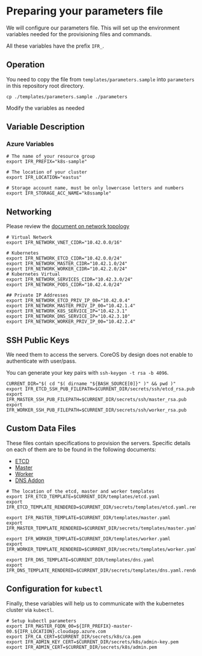 # Preparing your parameters file

We will configure our parameters file. This will set up the environment
variables needed for the provisioning files and commands.

All these variables have the prefix `IFR_`.

## Operation

You need to copy the file from `templates/parameters.sample` into
`parameters` in this repository root directory.

```
cp ./templates/parameters.sample ./parameters
```

Modify the variables as needed

## Variable Description

### Azure Variables

```
# The name of your resource group
export IFR_PREFIX="k8s-sample"

# The location of your cluster
export IFR_LOCATION="eastus"

# Storage account name, must be only lowercase letters and numbers
export IFR_STORAGE_ACC_NAME="k8ssample"
```

## Networking

Please review the [document on network topology](network_topology.md)

```
# Virtual Network
export IFR_NETWORK_VNET_CIDR="10.42.0.0/16"

# Kubernetes
export IFR_NETWORK_ETCD_CIDR="10.42.0.0/24"
export IFR_NETWORK_MASTER_CIDR="10.42.1.0/24"
export IFR_NETWORK_WORKER_CIDR="10.42.2.0/24"
# Kubernetes Virtual
export IFR_NETWORK_SERVICES_CIDR="10.42.3.0/24"
export IFR_NETWORK_PODS_CIDR="10.42.4.0/24"

## Private IP Addresses
export IFR_NETWORK_ETCD_PRIV_IP_00="10.42.0.4"
export IFR_NETWORK_MASTER_PRIV_IP_00="10.42.1.4"
export IFR_NETWORK_K8S_SERVICE_IP="10.42.3.1"
export IFR_NETWORK_DNS_SERVICE_IP="10.42.3.10"
export IFR_NETWORK_WORKER_PRIV_IP_00="10.42.2.4"
```

## SSH Public Keys

We need them to access the servers. CoreOS by design does not enable
to authenticate with user/pass.

You can generate your key pairs with `ssh-keygen -t rsa -b 4096`.

```
CURRENT_DIR="$( cd "$( dirname "${BASH_SOURCE[0]}" )" && pwd )"
export IFR_ETCD_SSH_PUB_FILEPATH=$CURRENT_DIR/secrets/ssh/etcd_rsa.pub
export IFR_MASTER_SSH_PUB_FILEPATH=$CURRENT_DIR/secrets/ssh/master_rsa.pub
export IFR_WORKER_SSH_PUB_FILEPATH=$CURRENT_DIR/secrets/ssh/worker_rsa.pub
```

## Custom Data Files

These files contain specifications to provision the servers. Specific details
on each of them are to be found in the following documents:

* [ETCD](deploying_etcd.md)
* [Master](deploying_master.md)
* [Worker](deploying_workers.md)
* [DNS Addon](deploying_dns_add_on.md)

```
# The location of the etcd, master and worker templates
export IFR_ETCD_TEMPLATE=$CURRENT_DIR/templates/etcd.yaml
export IFR_ETCD_TEMPLATE_RENDERED=$CURRENT_DIR/secrets/templates/etcd.yaml.rendered

export IFR_MASTER_TEMPLATE=$CURRENT_DIR/templates/master.yaml
export IFR_MASTER_TEMPLATE_RENDERED=$CURRENT_DIR/secrets/templates/master.yaml.rendered

export IFR_WORKER_TEMPLATE=$CURRENT_DIR/templates/worker.yaml
export IFR_WORKER_TEMPLATE_RENDERED=$CURRENT_DIR/secrets/templates/worker.yaml.rendered

export IFR_DNS_TEMPLATE=$CURRENT_DIR/templates/dns.yaml
export IFR_DNS_TEMPLATE_RENDERED=$CURRENT_DIR/secrets/templates/dns.yaml.rendered
```

## Configuration for `kubectl`

Finally, these variables will help us to communicate with the kubernetes cluster
via `kubectl`.

```
# Setup kubectl parameters
export IFR_MASTER_FQDN_00=${IFR_PREFIX}-master-00.${IFR_LOCATION}.cloudapp.azure.com
export IFR_CA_CERT=$CURRENT_DIR/secrets/k8s/ca.pem
export IFR_ADMIN_KEY_CERT=$CURRENT_DIR/secrets/k8s/admin-key.pem
export IFR_ADMIN_CERT=$CURRENT_DIR/secrets/k8s/admin.pem
```
